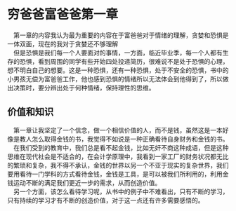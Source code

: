 # 穷爸爸富爸爸第一章

&emsp;第一章的内容我认为最为重要的内容在于富爸爸对于情绪的理解，贪婪和恐惧是一体双面，现在的我对于贪婪还不够理解    
&emsp;但是恐惧是我们每一个人要面对的事情，一方面，临近毕业季，每一个人都有生存的恐惧，看到周围的同学有些开始四处投递简历，很难说不是处于恐惧的心理，想不明白自己的想要。这是一种恐惧，还有一种恐惧，处于不安全的恐惧，书中的小男孩无偿为富爸爸工作，他也感到恐惧的情绪所以无法体会到他得到了，所以做出决策时，要分辨出处于何种情绪，保持理性的思维。

## 价值和知识
&emsp;第一章让我坚定了一个信念，做一个相信价值的人，而不是钱，虽然这是一本好像是教人怎么取得金钱的书，我觉得不如说是一种正确看待自身财务和金钱的书。   
&emsp;在我们受到的教育中，我们总是看不起金钱，比如无奸不商这种成语，但是这种思维在现代社会是不适合的，在会计学原理中，我看到一家工厂的财务状况都无比的繁琐和复杂，我不得不承认，金钱的世界以另一个不亚于现实的复杂世界，我们要用看待一门学科的方式看待金钱，金钱是工具，是可以被我们所利用的，利用金钱运动不断的满足我们更近一步的需求，从而创造价值。   
&emsp;另一个方面，该怎么看待学习呢，从书中的例子中不难看出，只有不断的学习，只有持续的学习才有不断的创造价值，对于这一点还有许多需要感悟的。



